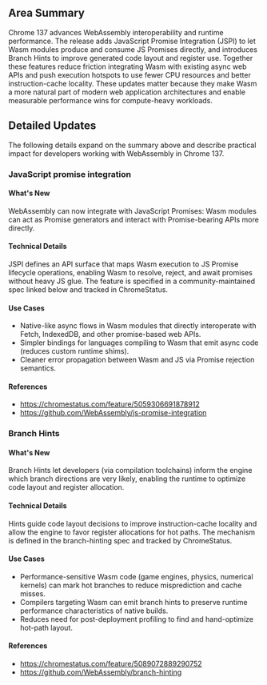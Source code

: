 ## Area Summary

Chrome 137 advances WebAssembly interoperability and runtime performance. The release adds JavaScript Promise Integration (JSPI) to let Wasm modules produce and consume JS Promises directly, and introduces Branch Hints to improve generated code layout and register use. Together these features reduce friction integrating Wasm with existing async web APIs and push execution hotspots to use fewer CPU resources and better instruction-cache locality. These updates matter because they make Wasm a more natural part of modern web application architectures and enable measurable performance wins for compute-heavy workloads.

## Detailed Updates

The following details expand on the summary above and describe practical impact for developers working with WebAssembly in Chrome 137.

### JavaScript promise integration

#### What's New
WebAssembly can now integrate with JavaScript Promises: Wasm modules can act as Promise generators and interact with Promise-bearing APIs more directly.

#### Technical Details
JSPI defines an API surface that maps Wasm execution to JS Promise lifecycle operations, enabling Wasm to resolve, reject, and await promises without heavy JS glue. The feature is specified in a community-maintained spec linked below and tracked in ChromeStatus.

#### Use Cases
- Native-like async flows in Wasm modules that directly interoperate with Fetch, IndexedDB, and other promise-based web APIs.
- Simpler bindings for languages compiling to Wasm that emit async code (reduces custom runtime shims).
- Cleaner error propagation between Wasm and JS via Promise rejection semantics.

#### References
- https://chromestatus.com/feature/5059306691878912
- https://github.com/WebAssembly/js-promise-integration

### Branch Hints

#### What's New
Branch Hints let developers (via compilation toolchains) inform the engine which branch directions are very likely, enabling the runtime to optimize code layout and register allocation.

#### Technical Details
Hints guide code layout decisions to improve instruction-cache locality and allow the engine to favor register allocations for hot paths. The mechanism is defined in the branch-hinting spec and tracked by ChromeStatus.

#### Use Cases
- Performance-sensitive Wasm code (game engines, physics, numerical kernels) can mark hot branches to reduce misprediction and cache misses.
- Compilers targeting Wasm can emit branch hints to preserve runtime performance characteristics of native builds.
- Reduces need for post-deployment profiling to find and hand-optimize hot-path layout.

#### References
- https://chromestatus.com/feature/5089072889290752
- https://github.com/WebAssembly/branch-hinting
